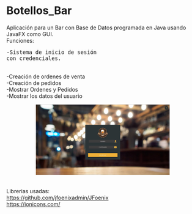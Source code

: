 # Botellos_Bar
Aplicación para un Bar con Base de Datos programada en Java usando JavaFX como GUI.
<br>Funciones:
  <br><pre>-Sistema de inicio de sesión con credenciales.</pre>
  <br>-Creación de ordenes de venta
  <br>-Creación de pedidos
  <br>-Mostrar Ordenes y Pedidos
  <br>-Mostrar los datos del usuario

<p align="center">
<img src="https://raw.githubusercontent.com/d-saenz/Botellos_Bar/master/Vista/Inicio.JPG" width="350"/>
</p>

<br>Librerias usadas:
<br>https://github.com/jfoenixadmin/JFoenix
<br>https://ionicons.com/
